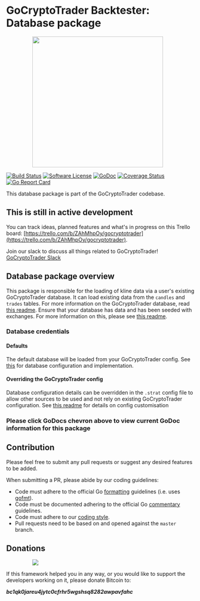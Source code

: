 # GoCryptoTrader Backtester: Database package

<img src="/backtester/common/backtester.png?raw=true" width="350px" height="350px" hspace="70">


[![Build Status](https://github.com/DollarCoinman/gocryptotrader/actions/workflows/tests.yml/badge.svg?branch=master)](https://github.com/DollarCoinman/gocryptotrader/actions/workflows/tests.yml)
[![Software License](https://img.shields.io/badge/License-MIT-orange.svg?style=flat-square)](https://github.com/DollarCoinman/gocryptotrader/blob/master/LICENSE)
[![GoDoc](https://godoc.org/github.com/DollarCoinman/gocryptotrader?status.svg)](https://godoc.org/github.com/DollarCoinman/gocryptotrader/backtester/data/kline/database)
[![Coverage Status](http://codecov.io/github/thrasher-corp/gocryptotrader/coverage.svg?branch=master)](http://codecov.io/github/thrasher-corp/gocryptotrader?branch=master)
[![Go Report Card](https://goreportcard.com/badge/github.com/DollarCoinman/gocryptotrader)](https://goreportcard.com/report/github.com/DollarCoinman/gocryptotrader)


This database package is part of the GoCryptoTrader codebase.

## This is still in active development

You can track ideas, planned features and what's in progress on this Trello board: [https://trello.com/b/ZAhMhpOy/gocryptotrader](https://trello.com/b/ZAhMhpOy/gocryptotrader).

Join our slack to discuss all things related to GoCryptoTrader! [GoCryptoTrader Slack](https://join.slack.com/t/gocryptotrader/shared_invite/enQtNTQ5NDAxMjA2Mjc5LTc5ZDE1ZTNiOGM3ZGMyMmY1NTAxYWZhODE0MWM5N2JlZDk1NDU0YTViYzk4NTk3OTRiMDQzNGQ1YTc4YmRlMTk)

## Database package overview

This package is responsible for the loading of kline data via a user's existing GoCryptoTrader database. It can load existing data from the `candles` and `trades` tables.
For more information on the GoCryptoTrader database, read [this readme](/database/README.md).
Ensure that your database has data and has been seeded with exchanges. For more information on this, please see [this readme](/cmd/dbseed/README.md).

### Database credentials
#### Defaults
The default database will be loaded from your GoCryptoTrader config. See [this](/database) for database configuration and implementation.

#### Overriding the GoCryptoTrader config
Database configuration details can be overridden in the `.strat` config file to allow other sources to be used and not rely on existing GoCryptoTrader configuration. See [this readme](/backtester/config/README.md) for details on config customisation

### Please click GoDocs chevron above to view current GoDoc information for this package

## Contribution

Please feel free to submit any pull requests or suggest any desired features to be added.

When submitting a PR, please abide by our coding guidelines:

+ Code must adhere to the official Go [formatting](https://golang.org/doc/effective_go.html#formatting) guidelines (i.e. uses [gofmt](https://golang.org/cmd/gofmt/)).
+ Code must be documented adhering to the official Go [commentary](https://golang.org/doc/effective_go.html#commentary) guidelines.
+ Code must adhere to our [coding style](https://github.com/DollarCoinman/gocryptotrader/blob/master/doc/coding_style.md).
+ Pull requests need to be based on and opened against the `master` branch.

## Donations

<img src="https://github.com/DollarCoinman/gocryptotrader/blob/master/web/src/assets/donate.png?raw=true" hspace="70">

If this framework helped you in any way, or you would like to support the developers working on it, please donate Bitcoin to:

***bc1qk0jareu4jytc0cfrhr5wgshsq8282awpavfahc***
